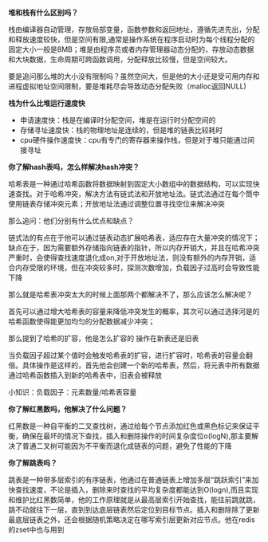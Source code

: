 **堆和栈有什么区别吗？**

栈由编译器自动管理，存放局部变量，函数参数和返回地址，遵循先进先出，分配和释放速度较快，但是空间有限,通常是操作系统在程序启动时为每个线程分配的固定大小一般是8MB；堆是由程序员或者内存管理器动态分配的，存放动态数据和大块数据，生命周期可跨函数调用，分配释放比较慢，但是空间较大。

要是追问那么堆的大小没有限制吗？虽然空间大，但是他的大小还是受可用内存和进程虚拟地址空间限制，要是堆耗尽会导致动态分配失败（malloc返回NULL)

**栈为什么比堆运行速度快**

- 申请速度快：栈是在编译时分配空间，堆是在运行时分配空间的
- 存储寻址速度快：栈的物理地址是连续的，但是堆的链表比较耗时
- cpu硬件操作速度快：cpu有专门的寄存器来操作栈，但是对于堆只能通过间接寻址

**你了解hash表吗，怎么样解决hash冲突？**

哈希表是一种通过哈希函数将数据映射到固定大小数组中的数据结构，可以实现快速查找。对于哈希冲突，解决方法有链式法和开放地址法。链式法通过在每个筒中使用链表存储冲突元素；开放地址法通过调整位置寻找空位来解决冲突

那么追问：他们分别有什么优点和缺点？

链式法的有点在于他可以通过链表动态扩展哈希表，适应存在大量冲突的情况下；缺点在于，因为需要额外存储指向链表的指针，所以内存开销大，并且在哈希冲突严重时，会使得查找速度退化成on,对于开放地址法，则没有额外的内存开销，适合内存受限的环境，但在冲突较多时，探测次数增加，负载因子过高时会导致性能下降

那么就是哈希表冲突太大的时候上面那两个都解决不了，那么应该怎么解决呢？

首先可以通过增大哈希表的容量来降低冲突发生的概率，其次可以通过选择河是的哈希函数使得能更加均匀的分配数据减少冲突；

那么提到了哈希的扩容，他是怎么扩容的 操作在新表还是旧表

当负载因子超过某个值时会触发哈希表的扩容，进行扩容时，哈希表的容量会翻倍。具体操作是这样的，首先他会创建一个新的哈希表，然后，将元表中所有数据通过哈希函数插入到新的哈希表中，旧表会被释放

小知识：负载因子：元素数量/哈希表容量

**你了解红黑数吗，他解决了什么问题？**

红黑数是一种自平衡的二叉查找树，通过给每个节点添加红色或黑色标记来保证平衡，确保在最坏的情况下查找，插入和删除操作的时间复杂度位o(logN),那主要解决了普通二叉树可能因为不平衡而退化成链表的问题，避免了性能的下降

**你了解跳表吗？**

跳表是一种带多层索引的有序链表，他通过在普通链表上增加多层“跳跃索引”来加快查找速度，不论是插入，删除来时查找的平均复杂度都能达到O(logn),而且实现和维护比红黑数简单，他的工作原理就是从最高层索引开始查找，能往前跳就跳，跳不动就往下一层，直到到达底层链表然后定位到目标节点。插入和删除除了更新最底层链表之外，还会根据随机策略决定在哪写索引层更新对应节点。他在redis的zset中也与用到




